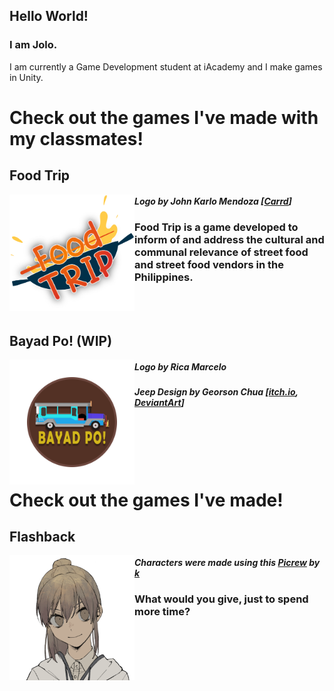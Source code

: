 ## Hello World!
### I am Jolo.
I am currently a Game Development student at iAcademy and I make games in Unity.

# Check out the games I've made with my classmates!
## Food Trip
[<img align="left" src = "https://github.com/bulletproofpancake/GAMEPROJ1-FOODTRIP/blob/main/Assets/Resources/UI%20assets/FINAL_FINAL_UI_ASSETS/Food%20Trip%20Logo.png?raw=true" width=200>](https://bulletproofpancake.itch.io/food-trip)
##### Logo by John Karlo Mendoza [[Carrd](https://jk2k.carrd.co/)]
### Food Trip is a game developed to inform of and address the cultural and communal relevance of street food and street food vendors in the Philippines.

<br>
<br>

## Bayad Po! (WIP)
<img align="left" src = "https://raw.githubusercontent.com/bulletproofpancake/GAMEPROJ2/main/Assets/Sprites/Icons/gameLogo.png?token=ANW3CEREYREWFZKPJQ73FE3BAFNOA" width=200>

##### Logo by Rica Marcelo
##### Jeep Design by Georson Chua [[itch.io](https://zerogeorson.itch.io/), [DeviantArt](https://www.deviantart.com/zerogeorson)]

<br>
<br>
<br>
<br>

# Check out the games I've made!
## Flashback
[<img align="left" src = "https://raw.githubusercontent.com/bulletproofpancake/Flashback/master/game/images/Characters/anna/anna%20smile.png?token=ANW3CEVDSSWTARQGFUZLAI3BAFLY2" width=200>](https://bulletproofpancake.itch.io/flashback)
##### Characters were made using this [Picrew](https://picrew.me/image_maker/268253) by [k](https://twitter.com/1w1_y)
### What would you give, just to spend more time?
